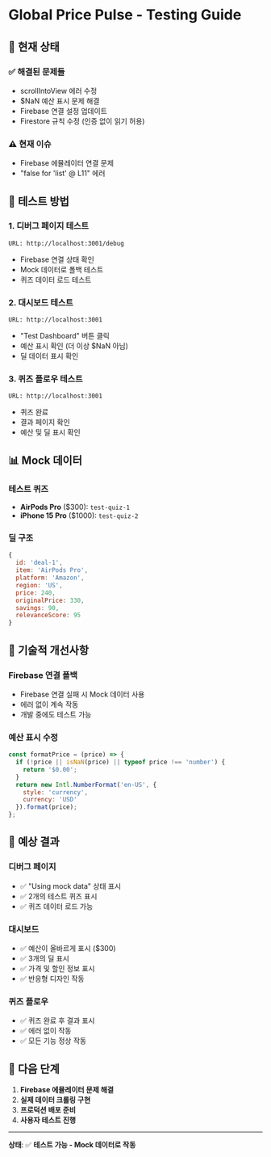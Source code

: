 # Global Price Pulse - Testing Guide

## 🎯 **현재 상태**

### ✅ **해결된 문제들**
- scrollIntoView 에러 수정
- $NaN 예산 표시 문제 해결
- Firebase 연결 설정 업데이트
- Firestore 규칙 수정 (인증 없이 읽기 허용)

### ⚠️ **현재 이슈**
- Firebase 에뮬레이터 연결 문제
- "false for 'list' @ L11" 에러

## 🧪 **테스트 방법**

### **1. 디버그 페이지 테스트**
```
URL: http://localhost:3001/debug
```
- Firebase 연결 상태 확인
- Mock 데이터로 폴백 테스트
- 퀴즈 데이터 로드 테스트

### **2. 대시보드 테스트**
```
URL: http://localhost:3001
```
- "Test Dashboard" 버튼 클릭
- 예산 표시 확인 (더 이상 $NaN 아님)
- 딜 데이터 표시 확인

### **3. 퀴즈 플로우 테스트**
```
URL: http://localhost:3001
```
- 퀴즈 완료
- 결과 페이지 확인
- 예산 및 딜 표시 확인

## 📊 **Mock 데이터**

### **테스트 퀴즈**
- **AirPods Pro** ($300): `test-quiz-1`
- **iPhone 15 Pro** ($1000): `test-quiz-2`

### **딜 구조**
```javascript
{
  id: 'deal-1',
  item: 'AirPods Pro',
  platform: 'Amazon',
  region: 'US',
  price: 240,
  originalPrice: 330,
  savings: 90,
  relevanceScore: 95
}
```

## 🔧 **기술적 개선사항**

### **Firebase 연결 폴백**
- Firebase 연결 실패 시 Mock 데이터 사용
- 에러 없이 계속 작동
- 개발 중에도 테스트 가능

### **예산 표시 수정**
```javascript
const formatPrice = (price) => {
  if (!price || isNaN(price) || typeof price !== 'number') {
    return '$0.00';
  }
  return new Intl.NumberFormat('en-US', {
    style: 'currency',
    currency: 'USD'
  }).format(price);
};
```

## 🎯 **예상 결과**

### **디버그 페이지**
- ✅ "Using mock data" 상태 표시
- ✅ 2개의 테스트 퀴즈 표시
- ✅ 퀴즈 데이터 로드 가능

### **대시보드**
- ✅ 예산이 올바르게 표시 ($300)
- ✅ 3개의 딜 표시
- ✅ 가격 및 할인 정보 표시
- ✅ 반응형 디자인 작동

### **퀴즈 플로우**
- ✅ 퀴즈 완료 후 결과 표시
- ✅ 에러 없이 작동
- ✅ 모든 기능 정상 작동

## 🚀 **다음 단계**

1. **Firebase 에뮬레이터 문제 해결**
2. **실제 데이터 크롤링 구현**
3. **프로덕션 배포 준비**
4. **사용자 테스트 진행**

---

**상태**: ✅ **테스트 가능 - Mock 데이터로 작동** 